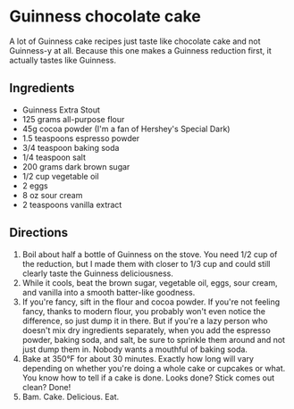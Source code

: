 # Guinness chocolate cake

A lot of Guinness cake recipes just taste like chocolate cake and not Guinness-y at all. Because this one makes a Guinness reduction first, it actually tastes like Guinness.

## Ingredients
* Guinness Extra Stout
* 125 grams all-purpose flour 
* 45g cocoa powder (I'm a fan of Hershey's Special Dark)
* 1.5 teaspoons espresso powder
* 3/4 teaspoon baking soda
* 1/4 teaspoon salt
* 200 grams dark brown sugar
* 1/2 cup vegetable oil
* 2 eggs
* 8 oz sour cream
* 2 teaspoons vanilla extract

## Directions
1. Boil about half a bottle of Guinness on the stove. You need 1/2 cup of the reduction, but I made them with closer to 1/3 cup and could still clearly taste the Guinness deliciousness.
2. While it cools, beat the brown sugar, vegetable oil, eggs, sour cream, and vanilla into a smooth batter-like goodness. 
3. If you're fancy, sift in the flour and cocoa powder. If you're not feeling fancy, thanks to modern flour, you probably won't even notice the difference, so just dump it in there. But if you're a lazy person who doesn't mix dry ingredients separately, when you add the espresso powder, baking soda, and salt, be sure to sprinkle them around and not just dump them in. Nobody wants a mouthful of baking soda. 
4. Bake at 350°F for about 30 minutes. Exactly how long will vary depending on whether you're doing a whole cake or cupcakes or what. You know how to tell if a cake is done. Looks done? Stick comes out clean? Done!
8. Bam. Cake. Delicious. Eat.
